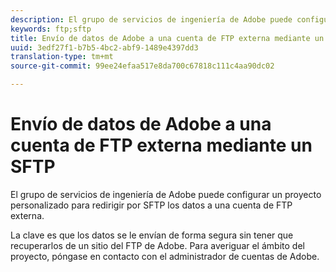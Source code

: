 ```yaml
---
description: El grupo de servicios de ingeniería de Adobe puede configurar un proyecto personalizado para redirigir por SFTP los datos a una cuenta de FTP externa.
keywords: ftp;sftp
title: Envío de datos de Adobe a una cuenta de FTP externa mediante un SFTP
uuid: 3edf27f1-b7b5-4bc2-abf9-1489e4397dd3
translation-type: tm+mt
source-git-commit: 99ee24efaa517e8da700c67818c111c4aa90dc02

---
```



# Envío de datos de Adobe a una cuenta de FTP externa mediante un SFTP

El grupo de servicios de ingeniería de Adobe puede configurar un proyecto personalizado para redirigir por SFTP los datos a una cuenta de FTP externa.

La clave es que los datos se le envían de forma segura sin tener que recuperarlos de un sitio del FTP de Adobe. Para averiguar el ámbito del proyecto, póngase en contacto con el administrador de cuentas de Adobe.
